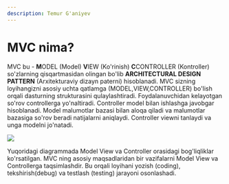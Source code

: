 ```yaml
---
description: Temur G'aniyev
---
```


# MVC nima?

MVC bu - **M**ODEL (Model) **V**IEW (Ko'rinish) **C**CONTROLLER (Kontroller) so'zlarning qisqartmasidan olingan bo'lib **ARCHITECTURAL DESIGN PATTERN** (Arxitekturaviy dizayn paterni) hisoblanadi. MVC sizning loyihangizni asosiy uchta qatlamga \(MODEL,VIEW,CONTROLLER\) bo'lish orqali dasturning strukturasini qulaylashtiradi. Foydalanuvchidan kelayotgan so'rov controllerga yo'naltiradi. Controller model bilan ishlashga javobgar hisoblanadi. Model malumotlar bazasi bilan aloqa qiladi va malumotlar bazasiga so'rov beradi natijalarni aniqlaydi. Controller viewni tanlaydi va unga modelni jo'natadi. 

![](../../.gitbook/assets/mvc1.png)

Yuqoridagi diagrammada Model View va Controller orasidagi bog'liqliklar ko'rsatilgan. MVC ning asosiy maqsadlaridan bir vazifalarni Model View va Controllerga taqsimlashdir. Bu orqali loyihani yozish (coding), tekshirish(debug) va testlash (testing) jarayoni osonlashadi. 



